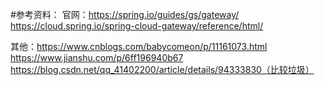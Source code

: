 #参考资料：
官网：https://spring.io/guides/gs/gateway/
https://cloud.spring.io/spring-cloud-gateway/reference/html/

其他：https://www.cnblogs.com/babycomeon/p/11161073.html
https://www.jianshu.com/p/6ff196940b67
https://blog.csdn.net/qq_41402200/article/details/94333830（比较垃圾）


